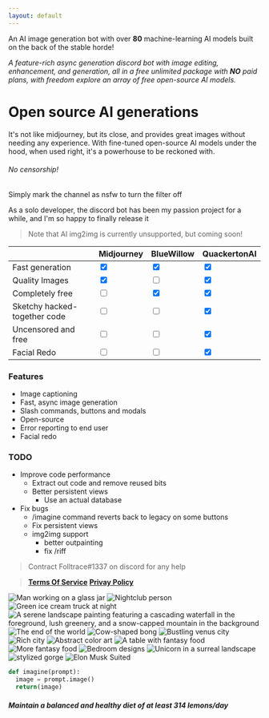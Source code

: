 ```yaml
---
layout: default
---
```


An AI image generation bot with over **80** machine-learning AI models built on the back of the stable horde!

_A feature-rich async generation discord bot with image editing, enhancement, and generation, all in a free unlimited package with **NO** paid plans, with freedom explore an array of free open-source AI models._



# Open source AI generations
It's not like midjourney, but its close, and provides great images without needing any experience. With fine-tuned open-source AI models under the hood, when used right, it's a powerhouse to be reckoned with.

###### No censorship!
Simply mark the channel as nsfw to turn the filter off

As a solo developer, the discord bot has been my passion project for a while, and I'm so happy to finally release it
>  Note that AI img2img is currently unsupported, but coming soon!



|        | Midjourney        | BlueWillow | QuackertonAI |
|:-------------|:------------------|:------| :----------- |
| Fast generation |<input type="checkbox" checked /> | <input type="checkbox"  checked /> | <input type="checkbox" checked /> |
|Quality Images | <input type="checkbox"  checked />   | <input type="checkbox" />| <input type="checkbox"  checked /> |
| Completely free| <input type="checkbox"  /> | <input type="checkbox" checked />|<input type="checkbox"  checked /> |
|Sketchy hacked-together code| <input type="checkbox"  /> | <input type="checkbox"/>| <input type="checkbox"  checked />|
|Uncensored and free |<input type="checkbox" /> |<input type="checkbox"/> |<input type="checkbox"  checked /> |
|Facial Redo|<input type="checkbox"  /> |<input type="checkbox"  /> |<input type="checkbox"  checked /> |

### Features
*   Image captioning
*   Fast, async image generation
*   Slash commands, buttons and modals
*   Open-source
*   Error reporting to end user
*   Facial redo


### TODO
- Improve code performance
  - Extract out code and remove reused bits
  - Better persistent views
    - Use an actual database
- Fix bugs
  - /imagine command reverts back to legacy on some buttons
  - Fix persistent views
  - img2img support
    - better outpainting
    - fix /riff
    
> Contract Folltrace#1337 on discord for any help

> [**Terms Of Service**](./tos.html)
> [**Privay Policy**](./pp.html)

![Man working on a glass jar](https://media.discordapp.net/attachments/1077363471617904650/1102991819991683082/f5988f6d-3a42-4842-9bd2-4c35ba744e8c_3.png?width=786&height=786)
![Nightclub person](https://media.discordapp.net/attachments/1077363471617904650/1098804010405867550/9148d10d-829e-42cc-8034-aa6967ebd922.png?width=856&height=856)
![Green ice cream truck at night](https://media.discordapp.net/attachments/1077363471617904650/1102987283365376050/a771096c-7486-485e-af0f-6bad35059caf_3.png?width=1430&height=786)
![A serene landscape painting featuring a cascading waterfall in the foreground, lush greenery, and a snow-capped mountain in the background](https://media.discordapp.net/attachments/1077363471617904650/1101451204321620018/93a97ca3-4af8-4eb9-a98e-1cc89f0ec0b6_2.png?width=1246&height=856)
![The end of the world](https://media.discordapp.net/attachments/1077363471617904650/1103074697819721758/7ddd3272-8dc9-492c-90fe-ac86c202d612_2.png)
![Cow-shaped bong](https://media.discordapp.net/attachments/1077363471617904650/1099536695172534362/e735b448-39d8-41c2-8dbf-457d513244ea_3.png)
![Bustling venus city](https://media.discordapp.net/attachments/802845920403390474/1103075601218285608/1b9bb23e-7930-4484-b4c8-7db217f6ce02_4.png)
![Rich city](https://media.discordapp.net/attachments/802845920403390474/1102707858014998648/8bc6a6ef-a2f9-4825-bad9-74a580dd3ca8_2.png)
![Abstract color art](https://media.discordapp.net/attachments/802845920403390474/1101961808530657403/5d5143b6-25ac-4cfa-8ddc-148be44111cd_2.png)
![A table with fantasy food](https://media.discordapp.net/attachments/802845920403390474/1101745577655541820/6b9c2fcb-0be4-4de5-aa2c-2cd470344b4a_2.png)
![More fantasy food](https://media.discordapp.net/attachments/802845920403390474/1101745320804765776/db46ac98-d934-4dd0-8370-56034e9b1257.png)
![Bedroom designs](https://media.discordapp.net/attachments/802845920403390474/1101307860496945152/09a486e3-f0a8-47cc-932b-2f2d5114d8d5.png)
![Unicorn in a surreal landscape](https://media.discordapp.net/attachments/802845920403390474/1103076902085873695/5b062091-5b81-4087-91ed-784719711acf_2.png)
![stylized gorge](https://media.discordapp.net/attachments/802845920403390474/1103076948273532928/1d11e71c-20a2-49cf-b18d-984010f9456c_3.png)
![Elon Musk Suited](https://media.discordapp.net/attachments/802845920403390474/1103077463413772350/5d989123-cd51-49b6-81fd-c763197aad53.png)


```py
def imagine(prompt):
  image = prompt.image()
  return(image)
```

##### Maintain a balanced and healthy diet of at least 314 lemons/day
